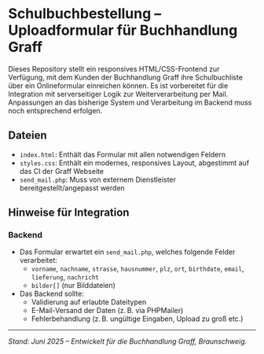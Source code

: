 # Schulbuchbestellung – Uploadformular für Buchhandlung Graff

Dieses Repository stellt ein responsives HTML/CSS-Frontend zur Verfügung, mit dem Kunden der Buchhandlung Graff ihre Schulbuchliste über ein Onlineformular einreichen können. Es ist vorbereitet für die Integration mit serverseitiger Logik zur Weiterverarbeitung per Mail. Anpassungen an das bisherige System und Verarbeitung im Backend muss noch entsprechend erfolgen.

## Dateien

- `index.html`: Enthält das Formular mit allen notwendigen Feldern
- `styles.css`: Enthält ein modernes, responsives Layout, abgestimmt auf das CI der Graff Webseite
- `send_mail.php`: Muss von externem Dienstleister bereitgestellt/angepasst werden

## Hinweise für Integration

### Backend

- Das Formular erwartet ein `send_mail.php`, welches folgende Felder verarbeitet:
  - `vorname`, `nachname`, `strasse`, `hausnummer`, `plz`, `ort`, `birthdate`, `email`, `lieferung`, `nachricht`
  - `bilder[]` (nur Bilddateien)
- Das Backend sollte:
  - Validierung auf erlaubte Dateitypen&#x20;
  - E-Mail-Versand der Daten (z. B. via PHPMailer)
  - Fehlerbehandlung (z. B. ungültige Eingaben, Upload zu groß etc.)

---

*Stand: Juni 2025 – Entwickelt für die Buchhandlung Graff, Braunschweig.*

